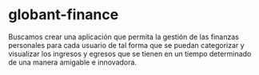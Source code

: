 # globant-finance
Buscamos crear una aplicación que permita la gestión de las finanzas personales para cada usuario de tal forma que se puedan categorizar y visualizar los ingresos y egresos que se tienen en un tiempo determinado de una manera amigable e innovadora.

